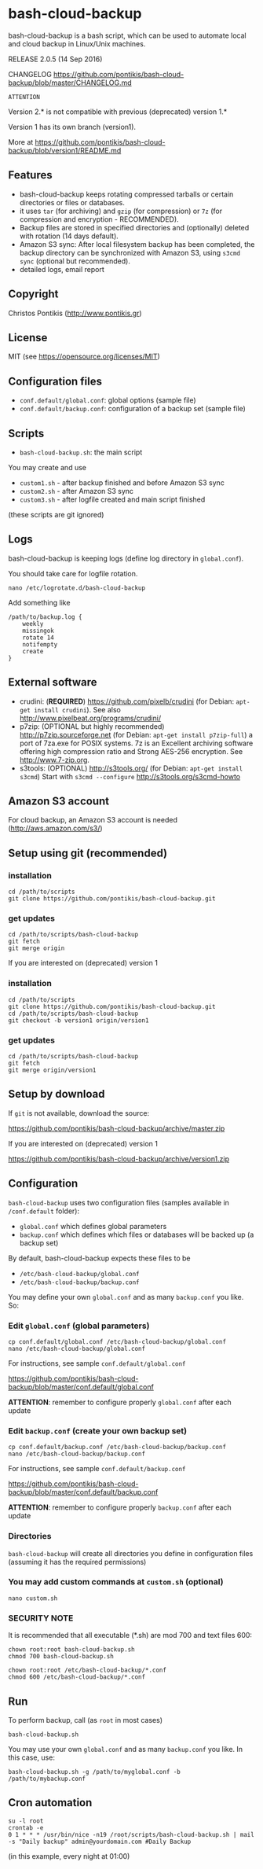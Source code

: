 bash-cloud-backup
=================

bash-cloud-backup is a bash script, which can be used to automate local and cloud backup in Linux/Unix machines.

RELEASE 2.0.5 (14 Sep 2016)

CHANGELOG https://github.com/pontikis/bash-cloud-backup/blob/master/CHANGELOG.md

    ATTENTION

Version 2.* is not compatible with previous (deprecated) version 1.*

Version 1 has its own branch (version1).

More at https://github.com/pontikis/bash-cloud-backup/blob/version1/README.md

Features
--------

* bash-cloud-backup keeps rotating compressed tarballs or certain directories or files or databases.
* it uses ``tar`` (for archiving) and ``gzip`` (for compression) or ``7z`` (for compression and encryption - RECOMMENDED).
* Backup files are stored in specified directories and (optionally) deleted with rotation (14 days default).
* Amazon S3 sync: After local filesystem backup has been completed, the backup directory can be synchronized with Amazon S3, using ``s3cmd sync`` (optional but recommended).
* detailed logs, email report

Copyright
---------
Christos Pontikis (http://www.pontikis.gr)

License
-------
MIT (see https://opensource.org/licenses/MIT)

Configuration files
-------------------

* ``conf.default/global.conf``: global options (sample file)
* ``conf.default/backup.conf``: configuration of a backup set (sample file)

Scripts
-------

* ``bash-cloud-backup.sh``: the main script

You may create and use 

* ``custom1.sh`` - after backup finished and before Amazon S3 sync
* ``custom2.sh`` - after Amazon S3 sync
* ``custom3.sh`` - after logfile created and main script finished

(these scripts are git ignored)

Logs
----
bash-cloud-backup is keeping logs (define log directory in ``global.conf``).

You should take care for logfile rotation.

    nano /etc/logrotate.d/bash-cloud-backup
    
Add something like
    
    /path/to/backup.log {
        weekly
        missingok
        rotate 14
        notifempty
        create
    }


External software
-----------------

* crudini: (**REQUIRED**) https://github.com/pixelb/crudini (for Debian: ``apt-get install crudini``). See also http://www.pixelbeat.org/programs/crudini/
* p7zip: (OPTIONAL but highly recommended) http://p7zip.sourceforge.net (for Debian: ``apt-get install p7zip-full``) a port of 7za.exe for POSIX systems. 7z is an Excellent archiving software offering high compression ratio and Strong AES-256 encryption. See http://www.7-zip.org.
* s3tools: (OPTIONAL) http://s3tools.org/ (for Debian: ``apt-get install s3cmd``) Start with ``s3cmd --configure``  http://s3tools.org/s3cmd-howto


Amazon S3 account
-----------------

For cloud backup, an Amazon S3 account is needed (http://aws.amazon.com/s3/)

Setup using git (recommended)
-----------------------------
### installation

    cd /path/to/scripts
    git clone https://github.com/pontikis/bash-cloud-backup.git

### get updates

    cd /path/to/scripts/bash-cloud-backup
    git fetch
    git merge origin


If you are interested on (deprecated) version 1

### installation

    cd /path/to/scripts
    git clone https://github.com/pontikis/bash-cloud-backup.git
    cd /path/to/scripts/bash-cloud-backup
    git checkout -b version1 origin/version1

### get updates

    cd /path/to/scripts/bash-cloud-backup
    git fetch
    git merge origin/version1


Setup by download
-----------------

If ``git`` is not available, download the source:

https://github.com/pontikis/bash-cloud-backup/archive/master.zip

If you are interested on (deprecated) version 1

https://github.com/pontikis/bash-cloud-backup/archive/version1.zip

Configuration
-------------

``bash-cloud-backup`` uses two configuration files (samples available in ``/conf.default`` folder):

* ``global.conf`` which defines global parameters
* ``backup.conf`` which defines which files or databases will be backed up (a backup set)

By default, bash-cloud-backup expects these files to be 

* ``/etc/bash-cloud-backup/global.conf``
* ``/etc/bash-cloud-backup/backup.conf``

You may define your own ``global.conf`` and as many ``backup.conf`` you like. So:

### Edit ``global.conf`` (global parameters) 

    cp conf.default/global.conf /etc/bash-cloud-backup/global.conf
    nano /etc/bash-cloud-backup/global.conf

For instructions, see sample ``conf.default/global.conf`` 

https://github.com/pontikis/bash-cloud-backup/blob/master/conf.default/global.conf

**ATTENTION**: remember to configure properly ``global.conf`` after each update


### Edit ``backup.conf`` (create your own backup set)

    cp conf.default/backup.conf /etc/bash-cloud-backup/backup.conf
    nano /etc/bash-cloud-backup/backup.conf

For instructions, see sample ``conf.default/backup.conf`` 

https://github.com/pontikis/bash-cloud-backup/blob/master/conf.default/backup.conf

**ATTENTION**: remember to configure properly ``backup.conf`` after each update


### Directories

``bash-cloud-backup`` will create all directories you define in configuration files (assuming it has the required permissions)


### You may add custom commands at ``custom.sh`` (optional)

    nano custom.sh


### SECURITY NOTE

It is recommended that all executable (*.sh) are mod 700 and text files 600:

    chown root:root bash-cloud-backup.sh
    chmod 700 bash-cloud-backup.sh
    
    chown root:root /etc/bash-cloud-backup/*.conf
    chmod 600 /etc/bash-cloud-backup/*.conf


Run
---

To perform backup, call (as ``root`` in most cases)

    bash-cloud-backup.sh

You may use your own ``global.conf`` and as many ``backup.conf`` you like. In this case, use:

    bash-cloud-backup.sh -g /path/to/myglobal.conf -b /path/to/mybackup.conf


Cron automation
---------------

    su -l root
    crontab -e
    0 1 * * * /usr/bin/nice -n19 /root/scripts/bash-cloud-backup.sh | mail -s "Daily backup" admin@yourdomain.com #Daily Backup

(in this example, every night at 01:00)